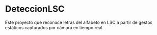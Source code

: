 # DeteccionLSC
Este proyecto que reconoce letras del alfabeto en LSC a partir de gestos estáticos capturados por cámara en tiempo real. 
